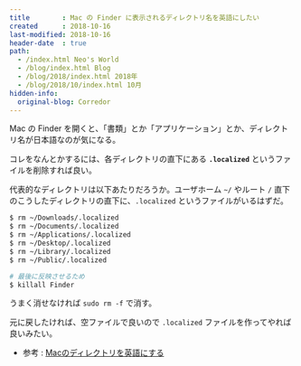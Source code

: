 ```yaml
---
title        : Mac の Finder に表示されるディレクトリ名を英語にしたい
created      : 2018-10-16
last-modified: 2018-10-16
header-date  : true
path:
  - /index.html Neo's World
  - /blog/index.html Blog
  - /blog/2018/index.html 2018年
  - /blog/2018/10/index.html 10月
hidden-info:
  original-blog: Corredor
---
```


Mac の Finder を開くと、「書類」とか「アプリケーション」とか、ディレクトリ名が日本語なのが気になる。

コレをなんとかするには、各ディレクトリの直下にある **`.localized`** というファイルを削除すれば良い。

代表的なディレクトリは以下あたりだろうか。ユーザホーム `~/` やルート `/` 直下のこうしたディレクトリの直下に、`.localized` というファイルがいるはずだ。

```bash
$ rm ~/Downloads/.localized
$ rm ~/Documents/.localized
$ rm ~/Applications/.localized
$ rm ~/Desktop/.localized
$ rm ~/Library/.localized
$ rm ~/Public/.localized

# 最後に反映させるため
$ killall Finder
```

うまく消せなければ `sudo rm -f` で消す。

元に戻したければ、空ファイルで良いので `.localized` ファイルを作ってやれば良いみたい。

- 参考 : [Macのディレクトリを英語にする](https://qiita.com/is0me/items/0b7b846f1f0860629950)

